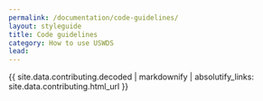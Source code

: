 ```yaml
---
permalink: /documentation/code-guidelines/
layout: styleguide
title: Code guidelines
category: How to use USWDS
lead:
---
```


{{ site.data.contributing.decoded | markdownify | absolutify_links: site.data.contributing.html_url }}
